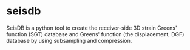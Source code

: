 # seisdb
SeisDB is a python tool to create the receiver-side 3D strain Greens' function (SGT) database and Greens' function (the displacement, DGF) database by using subsampling and compression.
